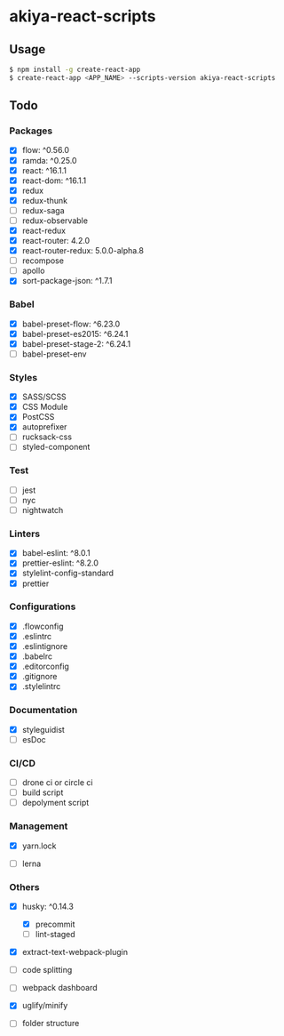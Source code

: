 # akiya-react-scripts

## Usage
```bash
$ npm install -g create-react-app
$ create-react-app <APP_NAME> --scripts-version akiya-react-scripts
```

## Todo
### Packages
* [x] flow: ^0.56.0
* [x] ramda: ^0.25.0
* [x] react: ^16.1.1
* [x] react-dom: ^16.1.1
* [x] redux
* [x] redux-thunk
* [ ] redux-saga
* [ ] redux-observable
* [x] react-redux
* [x] react-router: 4.2.0
* [x] react-router-redux: 5.0.0-alpha.8
* [ ] recompose
* [ ] apollo
* [x] sort-package-json: ^1.7.1

### Babel
* [x] babel-preset-flow: ^6.23.0
* [x] babel-preset-es2015: ^6.24.1
* [x] babel-preset-stage-2: ^6.24.1
* [ ] babel-preset-env

### Styles
* [x] SASS/SCSS
* [x] CSS Module
* [x] PostCSS
* [x] autoprefixer
* [ ] rucksack-css
* [ ] styled-component

### Test
* [ ] jest
* [ ] nyc
* [ ] nightwatch

### Linters
* [x] babel-eslint: ^8.0.1
* [x] prettier-eslint: ^8.2.0
* [x] stylelint-config-standard
* [x] prettier

### Configurations
* [x] .flowconfig
* [x] .eslintrc
* [x] .eslintignore
* [x] .babelrc
* [x] .editorconfig
* [x] .gitignore
* [x] .stylelintrc

### Documentation
* [x] styleguidist
* [ ] esDoc

### CI/CD
* [ ] drone ci or circle ci
* [ ] build script
* [ ] depolyment script

### Management
* [x] yarn.lock
* [ ] lerna


### Others
* [x] husky: ^0.14.3
  * [x] precommit
  * [ ] lint-staged
* [x] extract-text-webpack-plugin
* [ ] code splitting
* [ ] webpack dashboard
* [x] uglify/minify
* [ ] folder structure

